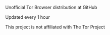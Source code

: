 Unofficial Tor Browser distribution at GitHub

Updated every 1 hour

This project is not affiliated with The Tor Project
